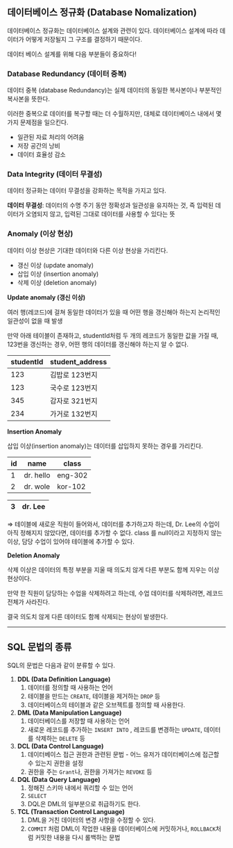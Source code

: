 ## 데이터베이스 정규화 (Database Nomalization)

데이터베이스 정규화는 데이터베이스 설계와 관련이 있다. 데이터베이스 설계에 따라 데이터가 어떻게 저장될지 그 구조를 결정하기 때문이다.

데이터 베이스 설계를 위해 다음 부분들이 중요하다!

### Database Redundancy (데이터 중복)

데이터 중복 (database Redundancy)는 실제 데이터의 동일한 복사본이나 부분적인 복사본을 뜻한다.

이러한 중복으로 데이터를 복구할 때는 더 수월하지만, 대체로 데이터베이스 내에서 몇가지 문제점을 일으킨다.

- 일관된 자료 처리의 어려움
- 저장 공간의 낭비
- 데이터 효율성 감소

### Data Integrity (데이터 무결성)

데이터 정규화는 데이터 무결성을 강화하는 목적을 가지고 있다.

**데이터 무결성**: 데이터의 수명 주기 동안 정확성과 일관성을 유지하는 것, 즉 입력된 데이터가 오염되지 않고, 입력된 그대로 데이터를 사용할 수 있다는 뜻

### Anomaly (이상 현상)

데이터 이상 현상은 기대한 데이터와 다른 이상 현상을 가리킨다.

- 갱신 이상 (update anomaly)
- 삽입 이상 (insertion anomaly)
- 삭제 이상 (deletion anomaly)

**Update anomaly (갱신 이상)**

여러 행(레코드)에 걸쳐 동일한 데이터가 있을 때 어떤 행을 갱신해아 하는지 논리적인 일관성이 없을 때 발생

만약 아래 테이블이 존재하고, studentId처럼 두 개의 레코드가 동일한 값을 가질 때, 123번을 갱신하는 경우, 어떤 행의 데이터를 갱신해야 하는지 알 수 없다.

| studentId | student_address |
| --------- | --------------- |
| 123       | 김밥로 123번지  |
| 123       | 국수로 123번지  |
| 345       | 감자로 321번지  |
| 234       | 가거로 132번지  |

**Insertion Anomaly**

삽입 이상(insertion anomaly)는 데이터를 삽입하지 못하는 경우를 가리킨다.

| id  | name      | class   |
| --- | --------- | ------- |
| 1   | dr. hello | eng-302 |
| 2   | dr. wole  | kor-102 |

| 3   | dr. Lee |
| --- | ------- |

⇒ 테이블에 새로운 직원이 들어와서, 데이터를 추가하고자 하는데, Dr. Lee의 수업이 아직 정해지지 않았다면, 데이터를 추가할 수 없다. class 를 null이라고 지정하지 않는 이상, 담당 수업이 있어야 테이블에 추가할 수 있다.

**Deletion Anomaly**

삭제 이상은 데이터의 특정 부분을 지울 때 의도치 않게 다른 부분도 함께 지우는 이상 현상이다.

만약 한 직원이 담당하는 수업을 삭제하려고 하는데, 수업 데이터를 삭제하려면, 레코드 전체가 사라진다.

결국 의도치 않게 다른 데이터도 함께 삭제되는 현상이 발생한다.

---

## SQL 문법의 종류

SQL의 문법은 다음과 같이 분류할 수 있다.

1. **DDL (Data Definition Language)**
   1. 데이터를 정의할 때 사용하는 언어
   2. 테이블을 만드는 `CREATE`, 테이블을 제거하는 `DROP` 등
   3. 데이터베이스의 테이블과 같은 오브젝트를 정의할 때 사용한다.
2. **DML (Data Manipulation Language)**
   1. 데이터베이스를 저장할 때 사용하는 언어
   2. 새로운 레코드를 추가하는 `INSERT INTO` , 레코드를 변경하는 `UPDATE`, 데이터를 삭제하는 `DELETE` 등
3. **DCL (Data Control Language)**
   1. 데이터베이스 접근 권한과 관련된 문법 - 어느 유저가 데이터베이스에 접근할 수 있는지 권한을 설정
   2. 권한을 주는 `Grant`나, 권한을 가져가는 `REVOKE` 등
4. **DQL (Data Query Language)**
   1. 정해진 스키마 내에서 쿼리할 수 있는 언어
   2. `SELECT`
   3. DQL은 DML의 일부분으로 취급하기도 한다.
5. **TCL (Transaction Control Language)**
   1. DML을 거친 데이터의 변경 사항을 수정할 수 있다.
   2. `COMMIT` 처럼 DML이 작업한 내용을 데이터베이스에 커밋하거나, `ROLLBACK`처럼 커밋한 내용을 다시 롤백하는 문법
